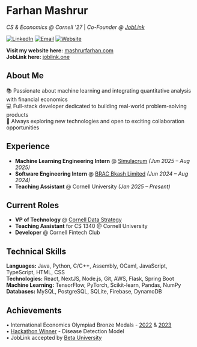 # Farhan Mashrur

*CS & Economics @ Cornell '27* | *Co-Founder @ [JobLink](https://joblink.one)*

[![LinkedIn](https://img.shields.io/badge/-LinkedIn-blue?style=flat-square&logo=linkedin)](https://www.linkedin.com/in/farhanmashrur) [![Email](https://img.shields.io/badge/-Email-white?style=flat-square&logo=gmail)](mailto:fm454@cornell.edu) [![Website](https://img.shields.io/badge/-Website-red?style=flat-square&logo=google-chrome)](https://mashrurfarhan.com)

**Visit my website here:** [mashrurfarhan.com](https://mashrurfarhan.com)  
**JobLink here:** [joblink.one](https://joblink.one)

## About Me
📚 Passionate about machine learning and integrating quantitative analysis with financial economics  
💻 Full-stack developer dedicated to building real-world problem-solving products  
🚀 Always exploring new technologies and open to exciting collaboration opportunities

## Experience
- **Machine Learning Engineering Intern** @ [Simulacrum](https://www.smlcrm.com) *(Jun 2025 – Aug 2025)*
- **Software Engineering Intern** @ [BRAC Bkash Limited](https://www.linkedin.com/company/bkash-limited/) *(Jun 2024 – Aug 2024)*
- **Teaching Assistant** @ Cornell University *(Jan 2025 – Present)*

## Current Roles
- **VP of Technology** @ [Cornell Data Strategy](https://cornelldatastrategy.com)
- **Teaching Assistant** for CS 1340 @ Cornell University
- **Developer** @ Cornell Fintech Club

## Technical Skills
**Languages:** Java, Python, C/C++, Assembly, OCaml, JavaScript, TypeScript, HTML, CSS  
**Technologies:** React, NextJS, Node.js, Git, AWS, Flask, Spring Boot  
**Machine Learning:** TensorFlow, PyTorch, Scikit-learn, Pandas, NumPy  
**Databases:** MySQL, PostgreSQL, SQLite, Firebase, DynamoDB

## Achievements
• International Economics Olympiad Bronze Medals - [2022](https://www.thedailystar.net/youth/young-icons/global-achievements/news/team-bangladesh-wins-four-bronze-medals-intl-economics-olympiad-2152091) & [2023](https://www.thedailystar.net/shout/news/team-bangladesh-wins-silver-and-bronze-medals-the-international-economics-olympiad-2022-3102311)  
• [Hackathon Winner](https://www.linkedin.com/posts/farhanmashrur_i-am-very-thrilled-to-share-that-our-team-activity-7302084680705605632-d90o?utm_source=share&utm_medium=member_desktop) - Disease Detection Model   
• JobLink accepted by [Beta University](https://www.betauniversity.org)
